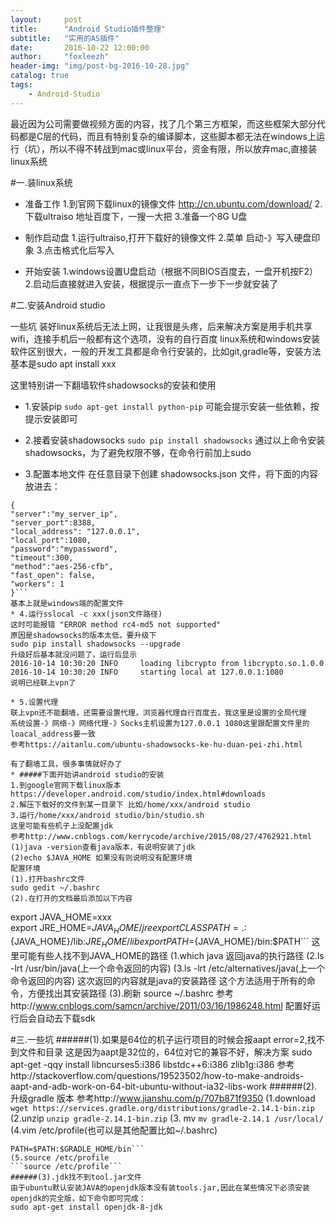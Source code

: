 ```yaml
---
layout:     post
title:      "Android Studio插件整理"
subtitle:   "实用的AS插件"
date:       2016-10-22 12:00:00
author:     "foxleezh"
header-img: "img/post-bg-2016-10-28.jpg"
catalog: true
tags:
    - Android-Studio
---
```


最近因为公司需要做视频方面的内容，找了几个第三方框架，而这些框架大部分代码都是C层的代码，而且有特别复杂的编译脚本，这些脚本都无法在windows上运行（坑），所以不得不转战到mac或linux平台，资金有限，所以放弃mac,直接装linux系统

#一.装linux系统
* 准备工作
1.到官网下载linux的镜像文件 http://cn.ubuntu.com/download/
2.下载ultraiso 地址百度下，一搜一大把
3.准备一个8G U盘

* 制作启动盘
1.运行ultraiso,打开下载好的镜像文件
2.菜单 启动-》写入硬盘印象
3.点击格式化后写入

* 开始安装
1.windows设置U盘启动（根据不同BIOS百度去，一盘开机按F2）
2.启动后直接就进入安装，根据提示一直点下一步下一步就安装了

#二.安装Android studio

一些坑
装好linux系统后无法上网，让我很是头疼，后来解决方案是用手机共享wifi，连接手机后一般都有这个选项，没有的自行百度
linux系统和windows安装软件区别很大，一般的开发工具都是命令行安装的，比如git,gradle等，安装方法基本是sudo apt install xxx

这里特别讲一下翻墙软件shadowsocks的安装和使用
* 1.安装pip
```sudo apt-get install python-pip```
可能会提示安装一些依赖，按提示安装即可

* 2.接着安装shadowsocks
```sudo pip install shadowsocks```
通过以上命令安装shadowsocks，为了避免权限不够，在命令行前加上sudo

* 3.配置本地文件
在任意目录下创建  shadowsocks.json 文件，将下面的内容放进去：
```
{
"server":"my_server_ip",
"server_port":8388,
"local_address": "127.0.0.1",
"local_port":1080,
"password":"mypassword",
"timeout":300,
"method":"aes-256-cfb",
"fast_open": false,
"workers": 1
}```
基本上就是windows端的配置文件
* 4.运行sslocal -c xxx(json文件路径)
这时可能报错 "ERROR method rc4-md5 not supported"
原因是shadowsocks的版本太低，要升级下
sudo pip install shadowsocks --upgrade
升级好后基本就没问题了，运行后显示
2016-10-14 10:30:20 INFO     loading libcrypto from libcrypto.so.1.0.0
2016-10-14 10:30:20 INFO     starting local at 127.0.0.1:1080
说明已经联上vpn了

* 5.设置代理
联上vpn还不能翻墙，还需要设置代理，浏览器代理自行百度去，我这里是设置的全局代理
系统设置-》网络-》网络代理-》Socks主机设置为127.0.0.1 1080这里跟配置文件里的loacal_address要一致
参考https://aitanlu.com/ubuntu-shadowsocks-ke-hu-duan-pei-zhi.html

有了翻墙工具，很多事情就好办了
* #####下面开始讲android studio的安装
1.到google官网下载linux版本 https://developer.android.com/studio/index.html#downloads
2.解压下载好的文件到某一目录下 比如/home/xxx/android studio
3.运行/home/xxx/android studio/bin/studio.sh
这里可能有些机子上没配置jdk
参考http://www.cnblogs.com/kerrycode/archive/2015/08/27/4762921.html
(1)java -version查看java版本，有说明安装了jdk
(2)echo $JAVA_HOME 如果没有则说明没有配置环境
配置环境
(1).打开bashrc文件
sudo gedit ~/.bashrc
(2).在打开的文档最后添加以下内容
```
export JAVA_HOME=xxx
export JRE_HOME=${JAVA_HOME}/jre
export CLASSPATH=.:${JAVA_HOME}/lib:${JRE_HOME}/lib
export PATH=${JAVA_HOME}/bin:$PATH```
这里可能有些人找不到JAVA_HOME的路径
(1.which java  返回java的执行路径
(2.ls -lrt /usr/bin/java(上一个命令返回的内容)
(3.ls -lrt /etc/alternatives/java(上一个命令返回的内容)
这次返回的内容就是java的安装路径
这个方法适用于所有的命令，方便找出其安装路径
(3).刷新
source ~/.bashrc
参考http://www.cnblogs.com/samcn/archive/2011/03/16/1986248.html
配置好运行后会自动去下载sdk

#三.一些坑
######(1).如果是64位的机子运行项目的时候会报aapt error=2,找不到文件和目录
这是因为aapt是32位的，64位对它的兼容不好，解决方案
sudo apt-get -qqy install libncurses5:i386 libstdc++6:i386 zlib1g:i386
参考http://stackoverflow.com/questions/19523502/how-to-make-androids-aapt-and-adb-work-on-64-bit-ubuntu-without-ia32-libs-work
######(2).升级gradle 版本
参考http://www.jianshu.com/p/707b871f9350
(1.download
```wget https://services.gradle.org/distributions/gradle-2.14.1-bin.zip```
(2.unzip 
```unzip gradle-2.14.1-bin.zip```
(3. mv 
```mv gradle-2.14.1 /usr/local/```
(4.vim /etc/profile(也可以是其他配置比如~/.bashrc)
```export GRADLE_HOME=/usr/local/gradle-2.14.1
PATH=$PATH:$GRADLE_HOME/bin```
(5.source /etc/profile
```source /etc/profile```
######(3).jdk找不到tool.jar文件
由于ubuntu默认安装JAVA的openjdk版本没有装tools.jar,因此在某些情况下必须安装openjdk的完全版，如下命令即可完成：
sudo apt-get install openjdk-8-jdk